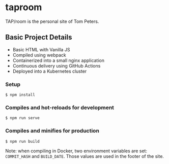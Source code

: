 # taproom

TAP/room is the personal site of Tom Peters.

## Basic Project Details

* Basic HTML with Vanilla JS
* Compiled using webpack
* Containerized into a small nginx application
* Continuous delivery using GitHub Actions
* Deployed into a Kubernetes cluster

### Setup

```
$ npm install
```

### Compiles and hot-reloads for development

```
$ npm run serve
```

### Compiles and minifies for production

```
$ npm run build
```

Note: when compiling in Docker, two environment variables are set: `COMMIT_HASH` and `BUILD_DATE`. Those values are used in the footer of the site.

